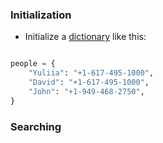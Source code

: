 ### Initialization

- Initialize a [dictionary](computer-science/docs/basics/data-structures/dictionaries.md) like this:
```python

people = {
    "Yuliia": "+1-617-495-1000",
    "David": "+1-617-495-1000",
    "John": "+1-949-468-2750",
}

```

### Searching
